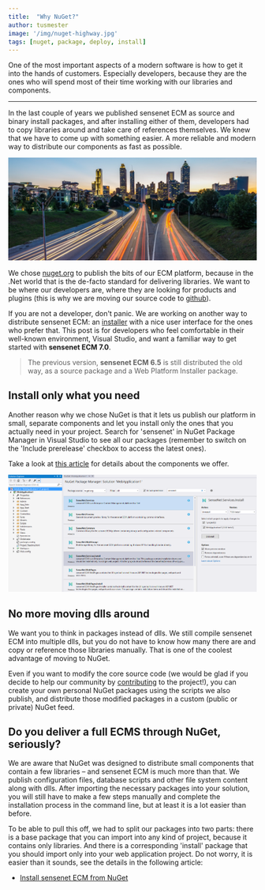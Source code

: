```yaml
---
title:  "Why NuGet?"
author: tusmester
image: '/img/nuget-highway.jpg'
tags: [nuget, package, deploy, install]
---
```


One of the most important aspects of a modern software is how to get it into the hands of customers. Especially developers, because they are the ones who will spend most of their time working with our libraries and components.

---

In the last couple of years we published sensenet ECM as source and binary install packages, and after installing either of them, developers had to copy libraries around and take care of references themselves. We knew that we have to come up with something easier. A more reliable and modern way to distribute our components as fast as possible.

![Fast updates](/img/nuget-highway.jpg "Fast updates")

We chose [nuget.org](https://www.nuget.org/packages?q=sensenet) to publish the bits of our ECM platform, because in the .Net world that is the de-facto standard for delivering libraries. We want to be where our developers are, where they are looking for products and plugins (this is why we are moving our source code to [github](/blog/2017/05/23/moving-to-github)).

If you are not a developer, don't panic. We are working on another way to distribute sensenet ECM: an [installer](https://github.com/SenseNet/sn-installer) with a nice user interface for the ones who prefer that. This post is for developers who feel comfortable in their well-known environment, Visual Studio, and want a familiar way to get started with **sensenet ECM 7.0**.

> The previous version, **sensenet ECM 6.5** is still distributed the old way, as a source package and a Web Platform Installer package.

## Install only what you need

Another reason why we chose NuGet is that it lets us publish our platform in small, separate components and let you install only the ones that you actually need in your project. Search for 'sensenet' in NuGet Package Manager in Visual Studio to see all our packages (remember to switch on the 'Include prerelease' checkbox to access the latest ones). 

Take a look at [this article](/docs/sensenet-components) for details about the components we offer.

![Package list in Visual Studio](/img/nuget-packages-vs.png)

## No more moving dlls around

We want you to think in packages instead of dlls. We still compile sensenet ECM into multiple dlls, but you do not have to know how many there are and copy or reference those libraries manually. That is one of the coolest advantage of moving to NuGet.

Even if you want to modify the core source code (we would be glad if you decide to help our community by [contributing](https://github.com/SenseNet/sensenet/blob/master/CONTRIBUTING.md) to the project!), you can create your own personal NuGet packages using the scripts we also publish, and distribute those modified packages in a custom (public or private) NuGet feed.

## Do you deliver a full ECMS through NuGet, seriously?

We are aware that NuGet was designed to distribute small components that contain a few libraries – and sensenet ECM is much more than that. We publish configuration files, database scripts and other file system content along with dlls. After importing the necessary packages into your solution, you will still have to make a few steps manually and complete the installation process in the command line, but at least it is a lot easier than before.

To be able to pull this off, we had to split our packages into two parts: there is a base package that you can import into any kind of project, because it contains only libraries. And there is a corresponding 'install' package that you should import only into your web application project. Do not worry, it is easier than it sounds, see the details in the following article: 

* [Install sensenet ECM from NuGet](http://community.sensenet.com/docs/install-sn-from-nuget)